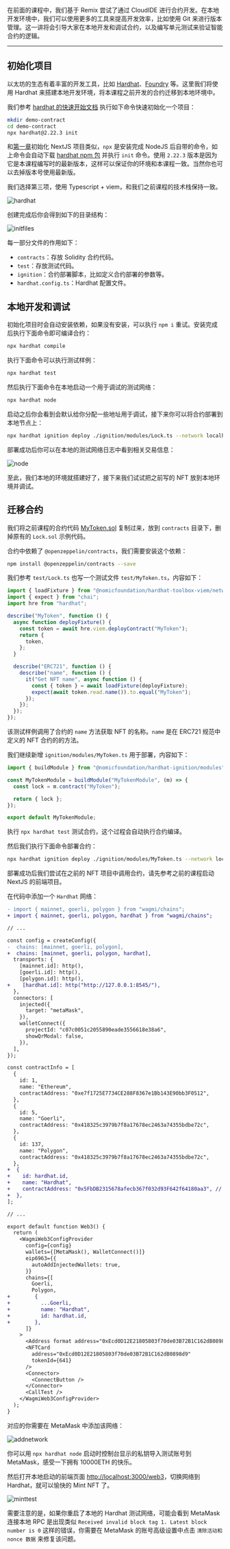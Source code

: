 在前面的课程中，我们基于 Remix 尝试了通过 CloudIDE 进行合约开发。在本地开发环境中，我们可以使用更多的工具来提高开发效率，比如使用 Git 来进行版本管理。这一讲将会引导大家在本地开发和调试合约，以及编写单元测试来验证智能合约的逻辑。

---

## 初始化项目

以太坊的生态有着丰富的开发工具，比如 [Hardhat](https://hardhat.org/)、[Foundry](https://getfoundry.sh/) 等。这里我们将使用 Hardhat 来搭建本地开发环境，将本课程之前开发的合约迁移到本地环境中。

我们参考 [hardhat 的快速开始文档](https://hardhat.org/hardhat-runner/docs/getting-started) 执行如下命令快速初始化一个项目：

```bash
mkdir demo-contract
cd demo-contract
npx hardhat@2.22.3 init
```

和[第一章](../01_QuickStart/readme.md)初始化 NextJS 项目类似，`npx` 是安装完成 NodeJS 后自带的命令，如上命令会自动下载 [hardhat npm 包](https://www.npmjs.com/package/hardhat) 并执行 `init` 命令。使用 `2.22.3` 版本是因为它是本课程编写时的最新版本，这样可以保证你的环境和本课程一致。当然你也可以去掉版本号使用最新版。

我们选择第三项，使用 Typescript + viem，和我们之前课程的技术栈保持一致。

![hardhat](./img/hardhat.png)

创建完成后你会得到如下的目录结构：

![initfiles](./img/initfiles.png)

每一部分文件的作用如下：

- `contracts`：存放 Solidity 合约代码。
- `test`：存放测试代码。
- `ignition`：合约部署脚本，比如定义合约部署的参数等。
- `hardhat.config.ts`：Hardhat 配置文件。

## 本地开发和调试

初始化项目时会自动安装依赖，如果没有安装，可以执行 `npm i` 重试。安装完成后执行下面命令即可编译合约：

```bash
npx hardhat compile
```

执行下面命令可以执行测试样例：

```bash
npx hardhat test
```

然后执行下面命令在本地启动一个用于调试的测试网络：

```bash
npx hardhat node
```

启动之后你会看到会默认给你分配一些地址用于调试，接下来你可以将合约部署到本地节点上：

```bash
npx hardhat ignition deploy ./ignition/modules/Lock.ts --network localhost
```

部署成功后你可以在本地的测试网络日志中看到相关交易信息：

![node](./img/localnode.png)

至此，我们本地的环境就搭建好了，接下来我们试试把之前写的 NFT 放到本地环境并调试。

## 迁移合约

我们将之前课程的合约代码 [MyToken.sol](../07_ContractDev/MyToken.sol) 复制过来，放到 `contracts` 目录下，删掉原有的 `Lock.sol` 示例代码。

合约中依赖了 `@openzeppelin/contracts`，我们需要安装这个依赖：

```bash
npm install @openzeppelin/contracts --save
```

我们参考 `test/Lock.ts` 也写一个测试文件 `test/MyToken.ts`，内容如下：

```ts
import { loadFixture } from "@nomicfoundation/hardhat-toolbox-viem/network-helpers";
import { expect } from "chai";
import hre from "hardhat";

describe("MyToken", function () {
  async function deployFixture() {
    const token = await hre.viem.deployContract("MyToken");
    return {
      token,
    };
  }

  describe("ERC721", function () {
    describe("name", function () {
      it("Get NFT name", async function () {
        const { token } = await loadFixture(deployFixture);
        expect(await token.read.name()).to.equal("MyToken");
      });
    });
  });
});
```

该测试样例调用了合约的 `name` 方法获取 NFT 的名称。`name` 是在 ERC721 规范中定义的 NFT 合约的的方法。

我们继续新增 `ignition/modules/MyToken.ts` 用于部署，内容如下：

```ts
import { buildModule } from "@nomicfoundation/hardhat-ignition/modules";

const MyTokenModule = buildModule("MyTokenModule", (m) => {
  const lock = m.contract("MyToken");

  return { lock };
});

export default MyTokenModule;
```

执行 `npx hardhat test` 测试合约，这个过程会自动执行合约编译。

然后我们执行下面命令部署合约：

```bash
npx hardhat ignition deploy ./ignition/modules/MyToken.ts --network localhost
```

部署成功后我们尝试在之前的 NFT 项目中调用合约，请先参考之前的课程启动 NextJS 的前端项目。

在代码中添加一个 `Hardhat` 网络：

```diff
- import { mainnet, goerli, polygon } from "wagmi/chains";
+ import { mainnet, goerli, polygon, hardhat } from "wagmi/chains";

// ...

const config = createConfig({
-  chains: [mainnet, goerli, polygon],
+  chains: [mainnet, goerli, polygon, hardhat],
  transports: {
    [mainnet.id]: http(),
    [goerli.id]: http(),
    [polygon.id]: http(),
+    [hardhat.id]: http("http://127.0.0.1:8545/"),
  },
  connectors: [
    injected({
      target: "metaMask",
    }),
    walletConnect({
      projectId: "c07c0051c2055890eade3556618e38a6",
      showQrModal: false,
    }),
  ],
});

const contractInfo = [
  {
    id: 1,
    name: "Ethereum",
    contractAddress: "0xe7f1725E7734CE288F8367e1Bb143E90bb3F0512",
  },
  {
    id: 5,
    name: "Goerli",
    contractAddress: "0x418325c3979b7f8a17678ec2463a74355bdbe72c",
  },
  {
    id: 137,
    name: "Polygon",
    contractAddress: "0x418325c3979b7f8a17678ec2463a74355bdbe72c",
  },
+  {
+    id: hardhat.id,
+    name: "Hardhat",
+    contractAddress: "0x5FbDB2315678afecb367f032d93F642f64180aa3", // 这里需要替换为你本地部署后获得的地址
+  },
];

// ...

export default function Web3() {
  return (
    <WagmiWeb3ConfigProvider
      config={config}
      wallets={[MetaMask(), WalletConnect()]}
      eip6963={{
        autoAddInjectedWallets: true,
      }}
      chains={[
        Goerli,
        Polygon,
+        {
+          ...Goerli,
+          name: "Hardhat",
+          id: hardhat.id,
+        },
      ]}
    >
      <Address format address="0xEcd0D12E21805803f70de03B72B1C162dB0898d9" />
      <NFTCard
        address="0xEcd0D12E21805803f70de03B72B1C162dB0898d9"
        tokenId={641}
      />
      <Connector>
        <ConnectButton />
      </Connector>
      <CallTest />
    </WagmiWeb3ConfigProvider>
  );
}
```

对应的你需要在 MetaMask 中添加该网络：

![addnetwork](./img/addnetwork.png)

你可以用 `npx hardhat node` 启动时控制台显示的私钥导入测试账号到 MetaMask，感受一下拥有 10000ETH 的快乐。

然后打开本地启动的前端页面 [http://localhost:3000/web3](http://localhost:3000/web3)，切换网络到 Hardhat，就可以愉快的 Mint NFT 了。

![minttest](./img/minttest.png)

需要注意的是，如果你重启了本地的 Hardhat 测试网络，可能会看到 MetaMask 连接本地 RPC 是出现类似 `Received invalid block tag 1. Latest block number is 0` 这样的错误，你需要在 MetaMask 的账号高级设置中点击 `清除活动和 nonce 数据` 来修复该问题。
